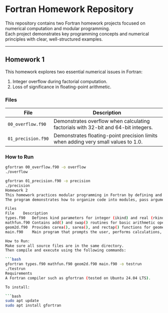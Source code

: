 # Fortran Homework Repository

This repository contains two Fortran homework projects focused on numerical computation and modular programming.  
Each project demonstrates key programming concepts and numerical principles with clear, well-structured examples.

---

## Homework 1

This homework explores two essential numerical issues in Fortran:

1. Integer overflow during factorial computation.  
2. Loss of significance in floating-point arithmetic.

### Files
| File | Description |
|------|--------------|
| `00_overflow.f90` | Demonstrates overflow when calculating factorials with 32-bit and 64-bit integers. |
| `01_precision.f90` | Demonstrates floating-point precision limits when adding very small values to 1.0. |

### How to Run
```bash
gfortran 00_overflow.f90 -o overflow
./overflow

gfortran 01_precision.f90 -o precision
./precision
Homework 2
This homework practices modular programming in Fortran by defining and using simple mathematical and geometrical functions.
The program demonstrates how to organize code into modules, pass arguments with intent, and perform basic calculations.

Files
File	Description
types.f90	Defines kind parameters for integer (ikind) and real (rkind) precision.
mathfun.f90	Contains add() and swap() routines for basic arithmetic operations.
geom2d.f90	Provides carea(), sarea(), and rectap() functions for geometric calculations.
main.f90	Main program that prompts the user, performs calculations, and prints results.

How to Run:
Make sure all source files are in the same directory.
Then compile and execute using the following commands:

```bash
gfortran types.f90 mathfun.f90 geom2d.f90 main.f90 -o testrun
./testrun
Requirements
A Fortran compiler such as gfortran (tested on Ubuntu 24.04 LTS).

To install:

```bash
sudo apt update
sudo apt install gfortran
